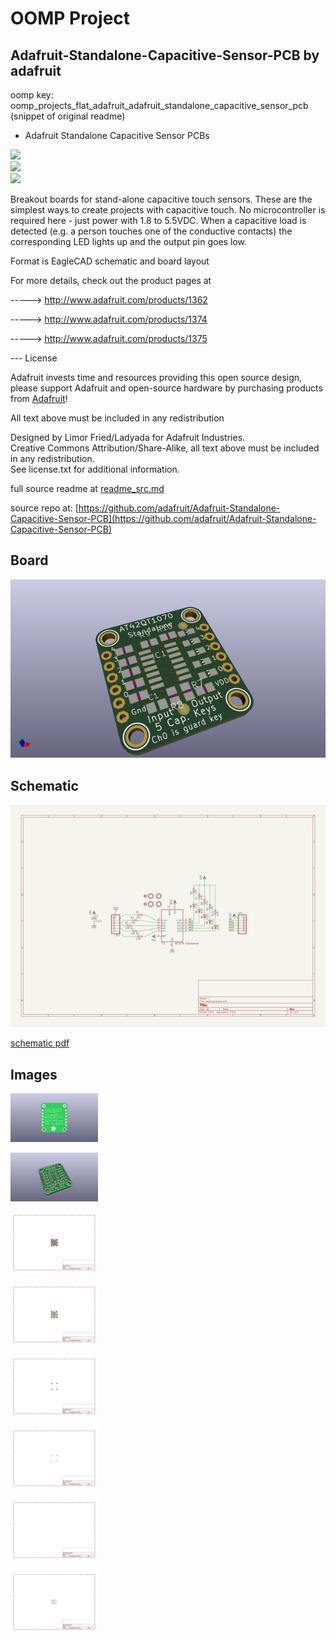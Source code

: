 # OOMP Project  
## Adafruit-Standalone-Capacitive-Sensor-PCB  by adafruit  
  
oomp key: oomp_projects_flat_adafruit_adafruit_standalone_capacitive_sensor_pcb  
(snippet of original readme)  
  
- Adafruit Standalone Capacitive Sensor PCBs  
  
<a href="http://www.adafruit.com/products/1362"><img src="assets/1362.jpg?raw=true" width="275px"></a>&nbsp;   
<a href="http://www.adafruit.com/products/1374"><img src="assets/1374.jpg?raw=true" width="275px"></a>&nbsp;   
<a href="http://www.adafruit.com/products/1375"><img src="assets/1375.jpg?raw=true" width="275px"></a><br />  
  
Breakout boards for stand-alone capacitive touch sensors. These are the simplest ways to create projects with capacitive touch. No microcontroller is required here - just power with 1.8 to 5.5VDC. When a capacitive load is detected (e.g. a person touches one of the conductive contacts) the corresponding LED lights up and the output pin goes low.   
  
Format is EagleCAD schematic and board layout  
  
For more details, check out the product pages at  
  
-----> http://www.adafruit.com/products/1362  
  
-----> http://www.adafruit.com/products/1374  
  
-----> http://www.adafruit.com/products/1375  
  
--- License  
  
Adafruit invests time and resources providing this open source design, please support Adafruit and open-source hardware by purchasing products from [Adafruit](https://www.adafruit.com)!  
  
All text above must be included in any redistribution  
  
Designed by Limor Fried/Ladyada for Adafruit Industries.  
Creative Commons Attribution/Share-Alike, all text above must be included in any redistribution.   
See license.txt for additional information.  
  
  full source readme at [readme_src.md](readme_src.md)  
  
source repo at: [https://github.com/adafruit/Adafruit-Standalone-Capacitive-Sensor-PCB](https://github.com/adafruit/Adafruit-Standalone-Capacitive-Sensor-PCB)  
## Board  
  
[![working_3d.png](working_3d_600.png)](working_3d.png)  
## Schematic  
  
[![working_schematic.png](working_schematic_600.png)](working_schematic.png)  
  
[schematic pdf](working_schematic.pdf)  
## Images  
  
[![working_3D_bottom.png](working_3D_bottom_140.png)](working_3D_bottom.png)  
  
[![working_3D_top.png](working_3D_top_140.png)](working_3D_top.png)  
  
[![working_assembly_page_01.png](working_assembly_page_01_140.png)](working_assembly_page_01.png)  
  
[![working_assembly_page_02.png](working_assembly_page_02_140.png)](working_assembly_page_02.png)  
  
[![working_assembly_page_03.png](working_assembly_page_03_140.png)](working_assembly_page_03.png)  
  
[![working_assembly_page_04.png](working_assembly_page_04_140.png)](working_assembly_page_04.png)  
  
[![working_assembly_page_05.png](working_assembly_page_05_140.png)](working_assembly_page_05.png)  
  
[![working_assembly_page_06.png](working_assembly_page_06_140.png)](working_assembly_page_06.png)  

